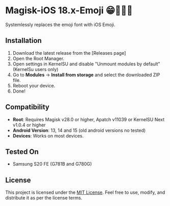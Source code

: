 # Magisk-iOS 18.x-Emoji 😁👻👀💀
Systemlessly replaces the emoji font with iOS Emoji.

## Installation
1. Download the latest release from the [Releases page]
2. Open the Root Manager.
3. Open settings in KernelSU and disable "Unmount modules by default" (KernelSu users only)
4. Go to **Modules** → **Install from storage** and select the downloaded ZIP file.
5. Reboot your device.
6. Done! 

## Compatibility
- **Root**: Requires Magisk v28.0 or higher, Apatch v11039 or KernelSU Next v1.0.4 or higher
- **Android Version**: 13, 14 and 15 (old android versions no tested)
- **Devices**: Works on most devices.
  
## Tested On
- Samsung S20 FE (G781B and G780G)

## License
This project is licensed under the [MIT License](https://github.com/Z3phery/iOS-18.x-Emoji-Font-/blob/main/Licence). Feel free to use, modify, and distribute it as per the license terms.
